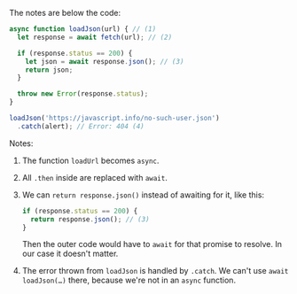 
The notes are below the code:

```js run
async function loadJson(url) { // (1)
  let response = await fetch(url); // (2)

  if (response.status == 200) {
    let json = await response.json(); // (3)
    return json;
  }

  throw new Error(response.status);
}

loadJson('https://javascript.info/no-such-user.json')
  .catch(alert); // Error: 404 (4)
```

Notes:

1. The function `loadUrl` becomes `async`.
2. All `.then` inside are replaced with `await`.
3. We can `return response.json()` instead of awaiting for it, like this:

    ```js
    if (response.status == 200) {
      return response.json(); // (3)
    }
    ```

    Then the outer code would have to `await` for that promise to resolve. In our case it doesn't matter.
4. The error thrown from `loadJson` is handled by `.catch`. We can't use `await loadJson(…)` there, because we're not in an `async` function.

